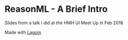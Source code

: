 # ReasonML - A Brief Intro

Slides from a talk I did at the HMH UI Meet Up in Feb 2018

Made with [Lagom](https://github.com/reimertz/lagom)
